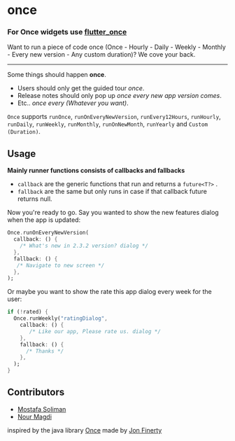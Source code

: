 # once

### For Once widgets use [flutter_once](https://pub.dev/packages/flutter_once)

Want to run a piece of code once (Once - Hourly - Daily - Weekly - Monthly - Every new version - Any  custom duration)? We cove your back.  

----

Some things should happen **once**.
* Users should only get the guided tour _once_.
* Release notes should only pop up _once every new app version comes_.
* Etc.. _once every (Whatever you want)_.

`Once` supports `runOnce`, `runOnEveryNewVersion`, `runEvery12Hours`, `runHourly`, `runDaily`, `runWeekly`, `runMonthly`, `runOnNewMonth`, `runYearly` and `Custom (Duration)`.

## Usage

**Mainly runner functions consists of callbacks and fallbacks**
* `callback` are the generic functions that run and returns a `future<T?>` . 
* `fallback` are the same but only runs in case if that callback future returns null.

Now you're ready to go. Say you wanted to show the new features dialog when the app is updated:

```dart
Once.runOnEveryNewVersion(
  callback: () {
    /* What's new in 2.3.2 version? dialog */
  },
  fallback: () {
   /* Navigate to new screen */
  },
);
```

Or maybe you want to show the rate this app dialog every week for the user:
```dart
if (!rated) {
  Once.runWeekly("ratingDialog",
    callback: () { 
       /* Like our app, Please rate us. dialog */ 
    },
    fallback: () {
      /* Thanks */
    },
  );
}
```

## Contributors
* [Mostafa Soliman](https://github.com/MostafaSolimanMO)
* [Nour Magdi](https://github.com/SPiercer)


inspired by the java library [Once](https://github.com/jonfinerty/Once) made by [Jon Finerty](https://github.com/jonfinerty)
